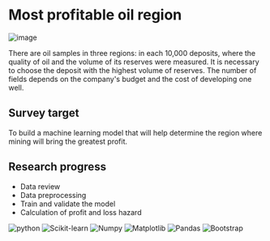 # Most profitable oil region
![image](https://user-images.githubusercontent.com/96144673/194311178-f8c91590-1762-4efe-a12d-a8f07243ef9d.png)

There are oil samples in three regions: in each 10,000 deposits, where the quality of oil and the volume of its reserves were measured. It is necessary to choose the deposit with the highest volume of reserves. The number of fields depends on the company's budget and the cost of developing one well.

## Survey target

To build a machine learning model that will help determine the region where mining will bring the greatest profit.

## Research progress

- Data review
- Data preprocessing
- Train and validate the model
- Calculation of profit and loss hazard

![python](https://img.shields.io/badge/Python-3.9-blue)
![Scikit-learn](https://img.shields.io/badge/Scikit--learn-1.1-green)
![Numpy](https://img.shields.io/badge/Numpy-%20-orange)
![Matplotlib](https://img.shields.io/badge/Matplotlib-%20-brightgreen)
![Pandas](https://img.shields.io/badge/Pandas-%20-yellowgreen)
![Bootstrap](https://img.shields.io/badge/Bootstrap-%20-red)
